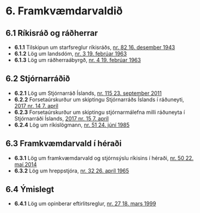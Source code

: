 # 6. Framkvæmdarvaldið

## 6.1 Ríkisráð og ráðherrar

* __6.1.1__ Tilskipun um starfsreglur ríkisráðs, [nr. 82 16. desember 1943](1943082.md)
* __6.1.2__ Lög um landsdóm, [nr. 3 19. febrúar 1963](1963003.md)
* __6.1.3__ Lög um ráðherraábyrgð, [nr. 4 19. febrúar 1963](1963004.md)

## 6.2 Stjórnarráðið

* __6.2.1__ Lög um Stjórnarráð Íslands, [nr. 115 23. september 2011](2011115.md)
* __6.2.2__ Forsetaúrskurður um skiptingu Stjórnarráðs Íslands í ráðuneyti, [2017  nr. 14  7. apríl](2017014.md)
* __6.2.3__ Forsetaúrskurður um skiptingu stjórnarmálefna milli ráðuneyta í Stjórnarráði Íslands, [2017  nr. 15  7. apríl](2017015.md)
* __6.2.4__ Lög um ríkislögmann, [nr. 51 24. júní 1985](1985051.md)

## 6.3 Framkvæmdarvald í héraði

* __6.3.1__ Lög um framkvæmdarvald og stjórnsýslu ríkisins í héraði, [nr. 50 22. maí 2014](2014050.md)
* __6.3.2__ Lög um hreppstjóra, [nr. 32 26. apríl 1965](1965032.md)

## 6.4 Ýmislegt

* __6.4.1__ Lög um opinberar eftirlitsreglur, [nr. 27 18. mars 1999](1999027.md)

